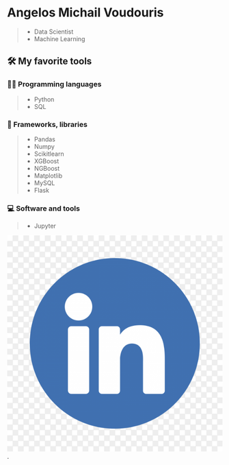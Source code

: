 # Angelos Michail Voudouris
> - Data Scientist
> - Machine Learning

## 🛠️ My favorite tools
### 👨‍💻 Programming languages
   > - Python
   > - SQL

### 🧰 Frameworks, libraries
   > - Pandas
   > - Numpy
   > - Scikitlearn
   > - XGBoost
   > - NGBoost
   > - Matplotlib
   > - MySQL
   > - Flask

### 💻 Software and tools
   > - Jupyter

![Screenshot 2024-09-27 142637](https://github.com/VoudourisAM/ME/blob/main/Social%20Symbols/Linkedin-logo-on-transparent-PNG-.png).

